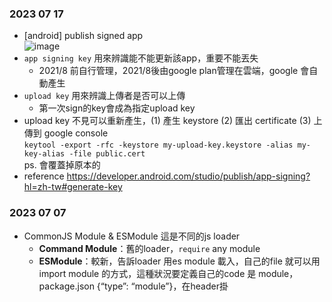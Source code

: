 ### 2023 07 17
- [android] publish signed app  
  ![image](https://github.com/U1320100568/note/assets/35591116/4be795bd-1584-4b29-b9f7-c577534638dd)
- `app signing key` 用來辨識能不能更新該app，重要不能丟失
  - 2021/8 前自行管理，2021/8後由google plan管理在雲端，google 會自動產生
- `upload key` 用來辨識上傳者是否可以上傳
  - 第一次sign的key會成為指定upload key
- upload key 不見可以重新產生，(1) 產生 keystore (2) 匯出 certificate (3) 上傳到 google console  
  `keytool -export -rfc -keystore my-upload-key.keystore -alias my-key-alias -file public.cert`    
  ps. 會覆蓋掉原本的
- reference https://developer.android.com/studio/publish/app-signing?hl=zh-tw#generate-key


### 2023 07 07 
- CommonJS Module & ESModule
  這是不同的js loader
  - **Command Module**：舊的loader，`require` any module
  - **ESModule**：較新，告訴loader 用es module 載入，自己的file 就可以用import module 的方式，這種狀況要定義自己的code 是 module，package.json {“type”: “module”}，在header掛 <script type=“module”/> 是一樣意思


### 2023 07 03
- node 16  `Cannot use import statement outside a module` > 可在 script folder 加上 `package.json` `{ "type": "module" }`
- execa 要用 import `require is not defined in ES module scope`
- execa.command 不能用的，直接用這個最簡單
  ```
  import {$} from "execa"
  const $$ = $({stdio: "inherit});
  $$`command here`
  ```
- 不能直接 require local json ` TypeError [ERR_UNKNOWN_FILE_EXTENSION]: Unknown file extension ".json"`，可以下列方式解決
  ```
  import { createRequire } from 'module';
  const require = createRequire(import.meta.url);
  const exemple = require('./data/exemple.json');
  ```
  

### 2023 06 21
- [infra] 近幾年可以`Lambda`(serverless) + `api gateway`(持續連線) 實作websocket，lambda 不用也無法處理connection  
  Ec2可以持續連線，但是一台機器無法handle 大量運算，如果5000同時搶購  
  - 為什麼使用`redis db`？  
  Websocket.io 本來連線是在global state (memory)，但如果scaling 開啟第二台 websocket，狀態無法共用，這時候就可以存到db，websocket official 使用 Redis  
  可以更快速地存取，相對redis 比較缺少其他優勢，但比較快 ，常被用來快取。  
- [d3] scale interpolation: 整張圖的大小；data 怎麼對到整個圖的座標；座標軸怎麼畫
- [d3] data 怎麼畫在dom 上
```js
function d3Test2() {
  // HTML: <section class='d3-test2'></section>
  let margin = {
    top: 30,
    bottom: 30,
    left: 30,
    right: 30
  };
  let width = 400;
  let height = 300;
  const svg = d3
    .select("section.d3-test2")
    .append("svg")
    .attr("width", width)
    .attr("height", height);

  const data = d3.range(100).map((d) => ({
    x: d * 20,
    y: 100 + Math.sin(d) * 20
  }));

  svg
    .append("g")
    .attr("class", "my-circles")
    .selectAll("circle")
    .data(data)
    .join("circle")
    .attr("cx", (d) => d.x)
    .attr("cy", (d) => d.y)
    .attr("r", (d) => 5);

  const root = document.querySelector("section.d3-test2");
  if (root.firstChild) {
    root.firstChild.remove();
  }

  root.appendChild(svg.node());
}
```

### 2023 06 14
- [js] nullish `??` 判斷是否為 null undefined
```
(1) undefined ?? "123" = "123"
(2) null ?? "123" = "123"
(3) 0 ?? 22 = 0
(4) "" ?? "123" = "" 
```
- [react] StrictMode 會 run twice，會造成clean up function 被觸發


### 2023 05 31
- [aws] domain SSL certificate: ACM服務
- [aws] 單獨測試AWS 推波 SNS > platform application (APP + apple or android) > endpoint(device token) > push msg > custom payload   
  (跟notification service 沒有關係)  
  Payload: `notification`（google sdk 自己推，這個不會通知到app） or `data`（由app 自己刻制，app 的背景程式會聽到） 選一個  

### 2023 05 24
- [git] 找到某關鍵字的 log history `git log --grep="notification"`

### 2023 05 12
- [js] link script 參數 `async`, `defer` https://html.spec.whatwg.org/multipage/scripting.html  (參考示意圖)
  - 預設是暫停html parser，執行script
  - `async` 和html parser 同時載入，但是會暫停執行
  - `defer` 和html parser 同時載入，但是在html 處理完，才會執行
- [css] 自己置中（有點trick）  
  ```css
  width: min(720px, 100% - 40px);
  margin-inline: auto;
  ```

### 2023 05 05
- [git] 要捨棄已經上傳到local commit = 還原成 remote 的 branch
  ```
  git fetch origin
  git reset --hard origin/master
  ```
- [react native] React Native upgraded 版本升級 Helper https://react-native-community.github.io/upgrade-helper/
  看完diff後，手動patch
  
### 2023 03 22
- Unresolved symbol error & Duplicated symbol error  
  
  Static library (build time resolve)  
  Dynamic library (run time resolve)  
  
  - Compile (like babel)  
  編譯成一個一個黨(OBJ)  
  - Link (like webpack)  
  把編譯完的的黨都打包起來   
  
  如果在link stage 發生在OBJ檔找不到某個symbol ，就會發生 unresolved symbol error  
  如果在link stage 發生兩個一樣symbol ，就會發生 duplicated symbol error  

  在Gatsby onWebpackConfig 導入node build-in library 就是類似 Link 的動作  

### 2023 03 09
- [js] console warn `mini-css-extract-plugin]Conflicting order ` > how to ignore? https://stackoverflow.com/questions/63124432/how-do-i-configure-mini-css-extract-plugin-in-gatsby
- [js] console warn html attribute aria-* 不用寫成 camel case，如果寫成camel會有warning


### 2023 02 23
- [bash] find path --name "xxx" 這個檔名是 excatly 可以搭配 `*`
- [bash] grep -rn pattern path 
- [js] 金錢 formating `nunmber.toLocaleString('en-US', 'currency');`

### 2023 01 11
- markdown collapse
```md
<details>
  <summary>收合部分</summary>

  要隱藏的部分
</details>
```

